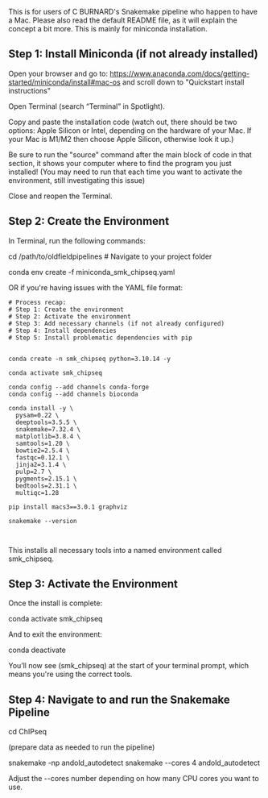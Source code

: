 This is for users of C BURNARD's Snakemake pipeline who happen to have a Mac. Please also read the default README file, as it will explain the concept a bit more. This is mainly for miniconda installation.

## Step 1: Install Miniconda (if not already installed)

Open your browser and go to: https://www.anaconda.com/docs/getting-started/miniconda/install#mac-os and scroll down to "Quickstart install instructions"

Open Terminal (search “Terminal” in Spotlight).

Copy and paste the installation code (watch out, there should be two options: Apple Silicon or Intel, depending on the hardware of your Mac. If your Mac is M1/M2 then choose Apple Silicon, otherwise look it up.)

Be sure to run the "source" command after the main block of code in that section, it shows your computer where to find the program you just installed! (You may need to run that each time you want to activate the environment, still investigating this issue)

Close and reopen the Terminal.

## Step 2: Create the Environment

In Terminal, run the following commands:

cd /path/to/oldfieldpipelines   # Navigate to your project folder

conda env create -f miniconda_smk_chipseq.yaml

OR if you're having issues with the YAML file format:
```
# Process recap:
# Step 1: Create the environment
# Step 2: Activate the environment
# Step 3: Add necessary channels (if not already configured)
# Step 4: Install dependencies
# Step 5: Install problematic dependencies with pip


conda create -n smk_chipseq python=3.10.14 -y

conda activate smk_chipseq

conda config --add channels conda-forge
conda config --add channels bioconda

conda install -y \
  pysam=0.22 \
  deeptools=3.5.5 \
  snakemake=7.32.4 \
  matplotlib=3.8.4 \
  samtools=1.20 \
  bowtie2=2.5.4 \
  fastqc=0.12.1 \
  jinja2=3.1.4 \
  pulp=2.7 \
  pygments=2.15.1 \
  bedtools=2.31.1 \
  multiqc=1.28

pip install macs3==3.0.1 graphviz

snakemake --version



```
This installs all necessary tools into a named environment called smk_chipseq.


## Step 3: Activate the Environment

Once the install is complete:

conda activate smk_chipseq

And to exit the environment:

conda deactivate

You’ll now see (smk_chipseq) at the start of your terminal prompt, which means you're using the correct tools.


## Step 4: Navigate to and run the Snakemake Pipeline

cd ChIPseq

(prepare data as needed to run the pipeline)

snakemake -np andold_autodetect
snakemake --cores 4 andold_autodetect

Adjust the --cores number depending on how many CPU cores you want to use.
